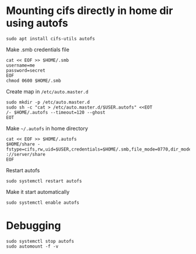 # Mounting cifs directly in home dir using autofs

    sudo apt install cifs-utils autofs

Make .smb credentials file

    cat << EOF >> $HOME/.smb
    username=me
    password=secret
    EOF
    chmod 0600 $HOME/.smb

Create map in `/etc/auto.master.d`

    sudo mkdir -p /etc/auto.master.d
    sudo sh -c "cat > /etc/auto.master.d/$USER.autofs" <<EOT
    /- $HOME/.autofs --timeout=120 --ghost
    EOT

Make `~/.autofs` in home directory

    cat << EOF >> $HOME/.autofs
    $HOME/share -fstype=cifs,rw,uid=$USER,credentials=$HOME/.smb,file_mode=0770,dir_mode=0770,vers=3.0 ://server/share
    EOF

Restart autofs
    
    sudo systemctl restart autofs

Make it start automatically

    sudo systemctl enable autofs


# Debugging

    sudo systemctl stop autofs
    sudo automount -f -v


